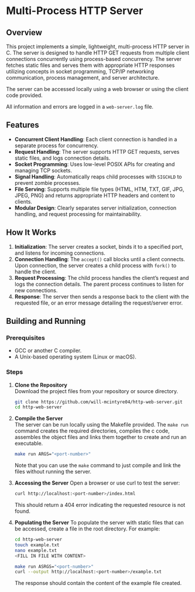 # Multi-Process HTTP Server

## Overview

This project implements a simple, lightweight, multi-process HTTP server in C. The server is designed to handle HTTP GET requests from multiple client connections concurrently using process-based concurrency. The server fetches static files and serves them with appropriate HTTP responses utilizing concepts in socket programming, TCP/IP networking communication, process management, and server architecture.

The server can be accessed locally using a web browser or using the client code provided.

All information and errors are logged in a `web-server.log` file.

## Features

- **Concurrent Client Handling**: Each client connection is handled in a separate process for concurrency.
- **Request Handling**: The server supports HTTP GET requests, serves static files, and logs connection details.
- **Socket Programming**: Uses low-level POSIX APIs for creating and managing TCP sockets.
- **Signal Handling**: Automatically reaps child processes with `SIGCHLD` to prevent zombie processes.
- **File Serving**: Supports multiple file types (HTML, HTM, TXT, GIF, JPG, JPEG, PNG) and returns appropriate HTTP headers and content to clients.
- **Modular Design**: Clearly separates server initialization, connection handling, and request processing for maintainability.

## How It Works

1. **Initialization**: The server creates a socket, binds it to a specified port, and listens for incoming connections.
2. **Connection Handling**: The `accept()` call blocks until a client connects. Upon connection, the server creates a child process with `fork()` to handle the client.
3. **Request Processing**: The child process handles the client’s request and logs the connection details. The parent process continues to listen for new connections.
4. **Response**: The server then sends a response back to the client with the requested file, or an error message detailing the request/server error.

## Building and Running

### Prerequisites

- GCC or another C compiler.
- A Unix-based operating system (Linux or macOS).

### Steps

1. **Clone the Repository**  
   Download the project files from your repository or source directory.

   ```bash
   git clone https://github.com/will-mcintyre04/http-web-server.git
   cd http-web-server

2. **Compile the Server**  
   The server can be run locally using the Makefile provided. The `make run` command creates the required directories, compiles the c code, assembles the object files and links them together to create and run an executable.

   ```bash
   make run ARGS="<port-number>"
   ```

   Note that you can use the `make` command to just compile and link the files without running the server.

3. **Accessing the Server**
   Open a browser or use curl to test the server:

   ```bash
   curl http://localhost:<port-number>/index.html
   ```

   This should return a 404 error indicating the requested resource is not found.

4. **Populating the Server**
   To populate the server with static files that can be accessed, create a file in the root directory. For example:

   ```bash
   cd http-web-server
   touch example.txt
   nano example.txt
   <FILL IN FILE WITH CONTENT>

   make run ASRGS="<port-number>"
   curl --output http://localhost:<port-number>/example.txt
   ```

   The response should contain the content of the example file created.